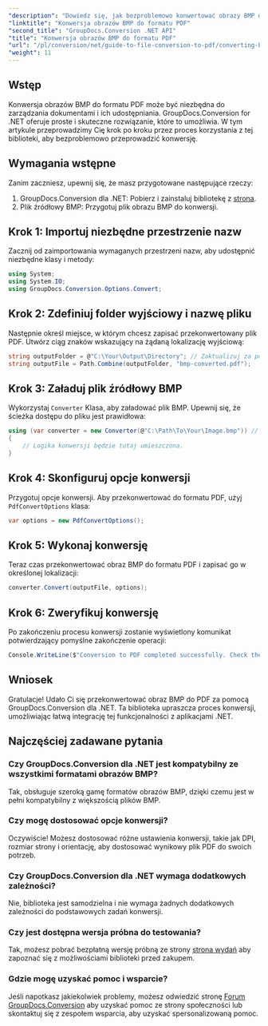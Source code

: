 ```yaml
---
"description": "Dowiedz się, jak bezproblemowo konwertować obrazy BMP do formatu PDF za pomocą GroupDocs.Conversion dla platformy .NET. Ten kompleksowy samouczek krok po kroku obejmuje wymagania wstępne, obsługę plików źródłowych i opcje dostosowywania."
"linktitle": "Konwersja obrazów BMP do formatu PDF"
"second_title": "GroupDocs.Conversion .NET API"
"title": "Konwersja obrazów BMP do formatu PDF"
"url": "/pl/conversion/net/guide-to-file-conversion-to-pdf/converting-bmp-to-pdf/"
"weight": 11
---
```


## Wstęp

Konwersja obrazów BMP do formatu PDF może być niezbędna do zarządzania dokumentami i ich udostępniania. GroupDocs.Conversion for .NET oferuje proste i skuteczne rozwiązanie, które to umożliwia. W tym artykule przeprowadzimy Cię krok po kroku przez proces korzystania z tej biblioteki, aby bezproblemowo przeprowadzić konwersję.

## Wymagania wstępne

Zanim zaczniesz, upewnij się, że masz przygotowane następujące rzeczy:

1. GroupDocs.Conversion dla .NET: Pobierz i zainstaluj bibliotekę z [strona](https://releases.groupdocs.com/conversion/net/).
2. Plik źródłowy BMP: Przygotuj plik obrazu BMP do konwersji.

## Krok 1: Importuj niezbędne przestrzenie nazw

Zacznij od zaimportowania wymaganych przestrzeni nazw, aby udostępnić niezbędne klasy i metody:

```csharp
using System;
using System.IO;
using GroupDocs.Conversion.Options.Convert;
```

## Krok 2: Zdefiniuj folder wyjściowy i nazwę pliku

Następnie określ miejsce, w którym chcesz zapisać przekonwertowany plik PDF. Utwórz ciąg znaków wskazujący na żądaną lokalizację wyjściową:

```csharp
string outputFolder = @"C:\Your\Output\Directory"; // Zaktualizuj za pomocą ścieżki katalogu
string outputFile = Path.Combine(outputFolder, "bmp-converted.pdf");
```

## Krok 3: Załaduj plik źródłowy BMP

Wykorzystaj `Converter` Klasa, aby załadować plik BMP. Upewnij się, że ścieżka dostępu do pliku jest prawidłowa:

```csharp
using (var converter = new Converter(@"C:\Path\To\Your\Image.bmp")) // Zaktualizuj za pomocą ścieżki pliku BMP
{
    // Logika konwersji będzie tutaj umieszczona.
}
```

## Krok 4: Skonfiguruj opcje konwersji

Przygotuj opcje konwersji. Aby przekonwertować do formatu PDF, użyj `PdfConvertOptions` klasa:

```csharp
var options = new PdfConvertOptions();
```

## Krok 5: Wykonaj konwersję

Teraz czas przekonwertować obraz BMP do formatu PDF i zapisać go w określonej lokalizacji:

```csharp
converter.Convert(outputFile, options);
```

## Krok 6: Zweryfikuj konwersję

Po zakończeniu procesu konwersji zostanie wyświetlony komunikat potwierdzający pomyślne zakończenie operacji:

```csharp
Console.WriteLine($"Conversion to PDF completed successfully. Check the output in: {outputFolder}");
```

## Wniosek

Gratulacje! Udało Ci się przekonwertować obraz BMP do PDF za pomocą GroupDocs.Conversion dla .NET. Ta biblioteka upraszcza proces konwersji, umożliwiając łatwą integrację tej funkcjonalności z aplikacjami .NET.

## Najczęściej zadawane pytania

### Czy GroupDocs.Conversion dla .NET jest kompatybilny ze wszystkimi formatami obrazów BMP?

Tak, obsługuje szeroką gamę formatów obrazów BMP, dzięki czemu jest w pełni kompatybilny z większością plików BMP.

### Czy mogę dostosować opcje konwersji?

Oczywiście! Możesz dostosować różne ustawienia konwersji, takie jak DPI, rozmiar strony i orientację, aby dostosować wynikowy plik PDF do swoich potrzeb.

### Czy GroupDocs.Conversion dla .NET wymaga dodatkowych zależności?

Nie, biblioteka jest samodzielna i nie wymaga żadnych dodatkowych zależności do podstawowych zadań konwersji.

### Czy jest dostępna wersja próbna do testowania?

Tak, możesz pobrać bezpłatną wersję próbną ze strony [strona wydań](https://releases.groupdocs.com/) aby zapoznać się z możliwościami biblioteki przed zakupem.

### Gdzie mogę uzyskać pomoc i wsparcie?

Jeśli napotkasz jakiekolwiek problemy, możesz odwiedzić stronę [Forum GroupDocs.Conversion](https://forum.groupdocs.com/c/conversion/11) aby uzyskać pomoc ze strony społeczności lub skontaktuj się z zespołem wsparcia, aby uzyskać spersonalizowaną pomoc.